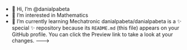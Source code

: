 - 👋 Hi, I’m @danialpabeta
- 👀 I’m interested in Mathematics
- 🌱 I’m currently learning Mechatronic
danialpabeta/danialpabeta is a ✨ special ✨ repository because its `README.md` (this file) appears on your GitHub profile.
You can click the Preview link to take a look at your changes.
--->
